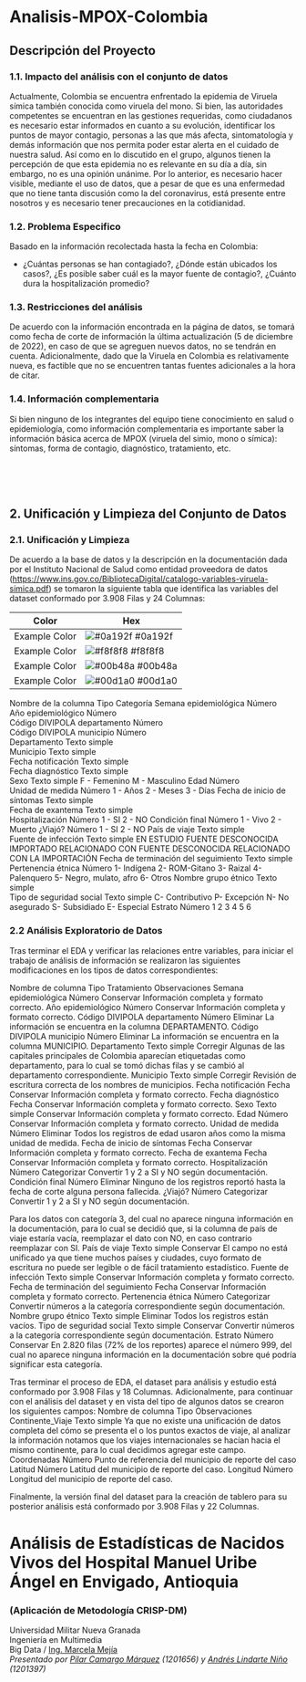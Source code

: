# Analisis-MPOX-Colombia

## Descripción del Proyecto

### 1.1. Impacto del análisis con el conjunto de datos
Actualmente, Colombia se encuentra enfrentado la epidemia de Viruela símica también conocida como viruela del mono. Si bien, las autoridades competentes se encuentran en las gestiones requeridas, como ciudadanos es necesario estar informados en cuanto a su evolución, identificar los puntos de mayor contagio, personas a las que más afecta, sintomatología y demás información que nos permita poder estar alerta en el cuidado de nuestra salud.  Así como en lo discutido en el grupo, algunos tienen la percepción de que esta epidemia no es relevante en su día a día, sin embargo, no es una opinión unánime. Por lo anterior, es necesario hacer visible, mediante el uso de datos, que a pesar de que es una enfermedad que no tiene tanta discusión como la del coronavirus, está presente entre nosotros y es necesario tener precauciones en la cotidianidad.

### 1.2. Problema Especifico 
Basado en la información recolectada hasta la fecha en Colombia:
- ¿Cuántas personas se han contagiado?, ¿Dónde están ubicados los casos?, ¿Es posible saber cuál es la mayor fuente de contagio?, ¿Cuánto dura la hospitalización promedio? 

### 1.3.  Restricciones del análisis  
De acuerdo con la información encontrada en la página de datos, se tomará como fecha de corte de información la última actualización (5 de diciembre de 2022), en caso de que se agreguen nuevos datos, no se tendrán en cuenta. Adicionalmente, dado que la Viruela en Colombia es relativamente nueva, es factible que no se encuentren tantas fuentes adicionales a la hora de citar.

### 1.4.  Información complementaria  
Si bien ninguno de los integrantes del equipo tiene conocimiento en salud o epidemiología, como información complementaria es importante saber la información básica acerca de MPOX (viruela del simio, mono o símica): síntomas, forma de contagio, diagnóstico, tratamiento, etc. 

<br/>
<br/>
<br/>

## 2. Unificación y Limpieza del Conjunto de Datos

### 2.1. Unificación y Limpieza
De acuerdo a la base de datos y la descripción en la documentación dada por el Instituto Nacional de Salud como entidad proveedora de datos (https://www.ins.gov.co/BibliotecaDigital/catalogo-variables-viruela-simica.pdf) se tomaron la siguiente tabla que identifica las variables del dataset conformado por 3.908 Filas y 24 Columnas:

| Color             | Hex                                                                |
| ----------------- | ------------------------------------------------------------------ |
| Example Color | ![#0a192f](https://via.placeholder.com/10/0a192f?text=+) #0a192f |
| Example Color | ![#f8f8f8](https://via.placeholder.com/10/f8f8f8?text=+) #f8f8f8 |
| Example Color | ![#00b48a](https://via.placeholder.com/10/00b48a?text=+) #00b48a |
| Example Color | ![#00d1a0](https://via.placeholder.com/10/00b48a?text=+) #00d1a0 |


Nombre de la columna	Tipo	Categoría
Semana epidemiológica	Número	
Año epidemiológico	Número	
Código DIVIPOLA departamento	Número	
Código DIVIPOLA municipio	Número	
Departamento	Texto simple	
Municipio	Texto simple	
Fecha notificación	Texto simple	
Fecha diagnóstico	Texto simple	
Sexo	Texto simple	F - Femenino
M - Masculino
Edad	Número	
Unidad de medida	Número	1 - Años
2 - Meses
3 - Días
Fecha de inicio de síntomas	Texto simple	
Fecha de exantema	Texto simple	
Hospitalización	Número	1 - SI
2 - NO
Condición final	Número	1 - Vivo
2 - Muerto
¿Viajó?	Número	1 - SI
2 - NO
País de viaje	Texto simple	
Fuente de infección	Texto simple	EN ESTUDIO
FUENTE DESCONOCIDA IMPORTADO
RELACIONADO CON FUENTE DESCONOCIDA
RELACIONADO CON LA IMPORTACIÓN
Fecha de terminación del seguimiento	Texto simple	
Pertenencia étnica	Número	1- Indígena
2- ROM-Gitano
3- Raizal
4- Palenquero
5- Negro, mulato, afro
6- Otros
Nombre grupo étnico	Texto simple	
Tipo de seguridad social	Texto simple	C- Contributivo
P- Excepción
N- No asegurado
S- Subsidiado
E- Especial
Estrato	Número	1
2
3
4
5
6

### 2.2 Análisis Exploratorio de Datos 
Tras terminar el EDA y verificar las relaciones entre variables, para iniciar el trabajo de análisis de información se realizaron las siguientes modificaciones en los tipos de datos correspondientes: 

Nombre de columna	Tipo	Tratamiento	Observaciones
Semana epidemiológica	Número	Conservar	Información completa y formato correcto.
Año epidemiológico	Número	Conservar	Información completa y formato correcto.
Código DIVIPOLA departamento	Número	Eliminar	La información se encuentra en la columna DEPARTAMENTO.
Código DIVIPOLA municipio	Número	Eliminar	La información se encuentra en la columna MUNICIPIO.
Departamento	Texto simple	Corregir	Algunas de las capitales principales de Colombia aparecían etiquetadas como departamento, para lo cual se tomó dichas filas y se cambió al departamento correspondiente.
Municipio	Texto simple	Corregir	Revisión de escritura correcta de los nombres de municipios.
Fecha notificación	Fecha	Conservar	Información completa y formato correcto.
Fecha diagnóstico	Fecha	Conservar	Información completa y formato correcto.
Sexo	Texto simple	Conservar	Información completa y formato correcto.
Edad	Número	Conservar	Información completa y formato correcto.
Unidad de medida	Número	Eliminar	Todos los registros de edad usaron años como la misma unidad de medida.
Fecha de inicio de síntomas	Fecha	Conservar	Información completa y formato correcto.
Fecha de exantema	Fecha	Conservar	Información completa y formato correcto.
Hospitalización	Número	Categorizar	Convertir 1 y 2 a SI y NO según documentación.
Condición final	Número	Eliminar	Ninguno de los registros reportó hasta la fecha de corte alguna persona fallecida.
¿Viajó?	Número	Categorizar	Convertir 1 y 2 a SI y NO según documentación.

Para los datos con categoría 3, del cual no aparece ninguna información en la documentación, para lo cual se decidió que, si la columna de país de viaje estaría vacía, reemplazar el dato con NO, en caso contrario reemplazar con SI.
País de viaje	Texto simple	Conservar	El campo no está unificado ya que tiene muchos países y ciudades, cuyo formato de escritura no puede ser legible o de fácil tratamiento estadístico.
Fuente de infección	Texto simple	Conservar	Información completa y formato correcto.
Fecha de terminación del seguimiento	Fecha	Conservar	Información completa y formato correcto.
Pertenencia étnica	Número	Categorizar	Convertir números a la categoría correspondiente según documentación.
Nombre grupo étnico	Texto simple	Eliminar	Todos los registros están vacíos.
Tipo de seguridad social	Texto simple	Conservar	Convertir números a la categoría correspondiente según documentación.
Estrato	Número	Conservar	En 2.820 filas (72% de los reportes) aparece el número 999, del cual no aparece ninguna información en la documentación sobre qué podría significar esta categoría.

Tras terminar el proceso de EDA, el dataset para análisis y estudio está conformado por 3.908 Filas y 18 Columnas. Adicionalmente, para continuar con el análisis del dataset y en vista del tipo de algunos datos se crearon los siguientes campos:
Nombre de columna	Tipo	Observaciones
Continente_Viaje	Texto simple	Ya que no existe una unificación de datos completa del cómo se presenta el o los puntos exactos de viaje, al analizar la información notamos que los viajes internacionales se hacían hacia el mismo continente, para lo cual decidimos agregar este campo.
Coordenadas	Número	Punto de referencia del municipio de reporte del caso
Latitud	Número	Latitud del municipio de reporte del caso.
Longitud	Número	Longitud del municipio de reporte del caso.

Finalmente, la versión final del dataset para la creación de tablero para su posterior análisis está conformado por 3.908 Filas y 22 Columnas.



# Análisis de Estadísticas de Nacidos Vivos del Hospital Manuel Uribe Ángel en Envigado, Antioquia
### (Aplicación de Metodología CRISP-DM)

Universidad Militar Nueva Granada
<br/>
Ingeniería en Multimedia
<br/>
Big Data / [Ing. Marcela Mejía](https://www.umng.edu.co/documents/20127/0/MARCELA+MEJIA.pdf/68fee29d-ffa5-de8f-4254-af01df420479?t=1599703431196)
<br/>
_Presentado por [Pilar Camargo Márquez](https://www.linkedin.com/in/pilarcamargo/) (1201656) y [Andrés Lindarte Niño](https://www.linkedin.com/in/andr%C3%A9s-lindarte-709876113/) (1201397)_
<br/>
<br/>
<br/>
